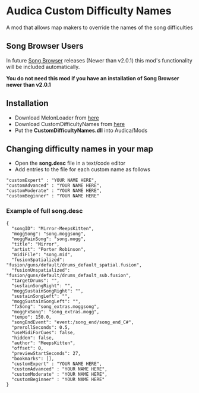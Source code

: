 # Audica Custom Difficulty Names
A mod that allows map makers to override the names of the song difficulties

## Song Browser Users
In future [Song Browser](https://github.com/octoberU/SongBrowser) releases (Newer than v2.0.1) this mod's functionality will be included automatically.

<b>You do not need this mod if you have an installation of Song Browser newer than v2.0.1</b>

## Installation
* Download MelonLoader from [here](https://github.com/HerpDerpinstine/MelonLoader/releases/latest)
* Download CustomDifficultyNames from [here](https://github.com/meepsalot69/Audica-CustomDifficultyNames/releases/latest)
* Put the **CustomDifficultyNames.dll** into Audica/Mods

## Changing difficulty names in your map
* Open the **song.desc** file in a text/code editor
* Add entries to the file for each custom name as follows
<pre><code>"customExpert" : "YOUR NAME HERE",
"customAdvanced" : "YOUR NAME HERE",
"customModerate" : "YOUR NAME HERE",
"customBeginner" : "YOUR NAME HERE"
</code></pre>

### Example of full song.desc
<pre><code>{
  "songID": "Mirror-MeepsKitten",
  "moggSong": "song.moggsong",
  "moggMainSong": "song.mogg",
  "title": "Mirror",
  "artist": "Porter Robinson",
  "midiFile": "song.mid",
  "fusionSpatialized": "fusion/guns/default/drums_default_spatial.fusion",
  "fusionUnspatialized": "fusion/guns/default/drums_default_sub.fusion",
  "targetDrums": "",
  "sustainSongRight": "",
  "moggSustainSongRight": "",
  "sustainSongLeft": "",
  "moggSustainSongLeft": "",
  "fxSong": "song_extras.moggsong",
  "moggFxSong": "song_extras.mogg",
  "tempo": 150.0,
  "songEndEvent": "event:/song_end/song_end_C#",
  "prerollSeconds": 0.5,
  "useMidiForCues": false,
  "hidden": false,
  "author": "MeepsKitten",
  "offset": 0,
  "previewStartSeconds": 27,
  "bookmarks": [],
  "customExpert" : "YOUR NAME HERE",
  "customAdvanced" : "YOUR NAME HERE",
  "customModerate" : "YOUR NAME HERE",
  "customBeginner" : "YOUR NAME HERE"
}
</code></pre>

